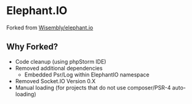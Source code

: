 # Elephant.IO

Forked from [Wisembly/elephant.io](https://github.com/Wisembly/elephant.io)

## Why Forked?

- Code cleanup (using phpStorm IDE)
- Removed additional dependencies
    - Embedded Psr/Log within ElephantIO namespace
- Removed Socket.IO Version 0.X
- Manual loading (for projects that do not use composer/PSR-4 auto-loading)